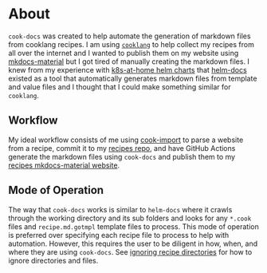 # About

`cook-docs` was created to help automate the generation of markdown files from
cooklang recipes. I am using [`cooklang`][1] to help collect my recipes from
all over the internet and I wanted to publish them on my website using
[mkdocs-material][2] but I got tired of manually creating the markdown files.
I knew from my experience with [k8s-at-home helm charts][3] that [helm-docs][4]
existed as a tool that automatically generates markdown files from template and
value files and I thought that I could make something similar for `cooklang`.

## Workflow

My ideal workflow consists of me using [cook-import][5] to parse a website from
a recipe, commit it to my [recipes repo][6], and have GitHub Actions generate
the markdown files using `cook-docs` and publish them to my
[recipes mkdocs-material website][7].

## Mode of Operation

The way that `cook-docs` works is similar to `helm-docs` where it crawls through
the working directory and its sub folders and looks for any `*.cook` files and
`recipe.md.gotmpl` template files to process. This mode of operation is preferred
over specifying each recipe file to process to help with automation. However,
this requires the user to be diligent in how, when, and where they are using
`cook-docs`. See [ignoring recipe directories][8] for how to ignore directories
and files.

[1]: https://cooklang.org/
[2]: https://squidfunk.github.io/mkdocs-material/
[3]: https://docs.k8s-at-home.com/
[4]: https://github.com/norwoodj/helm-docs
[5]: https://github.com/cooklang/cook-import
[6]: https://github.com/nicholaswilde/recipes/
[7]: https://nicholaswilde.io/recipes/
[8]: ../usage#ignoring-recipe-directories
